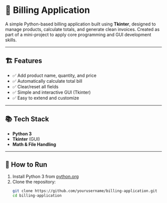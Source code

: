 # 💸 Billing Application

A simple Python-based billing application built using **Tkinter**, designed to manage products, calculate totals, and generate clean invoices. Created as part of a mini-project to
apply core programming and GUI development skills.

---

## 🏗️ Features

- ✅ Add product name, quantity, and price
- ✅ Automatically calculate total bill
- ✅ Clear/reset all fields
- ✅ Simple and interactive GUI (Tkinter)
- ✅ Easy to extend and customize

---

## 📚 Tech Stack

- **Python 3**
- **Tkinter** (GUI)
- **Math & File Handling**

---

## 🚀 How to Run

1. Install Python 3 from [python.org](https://www.python.org/)
2. Clone the repository:
   ```bash
   git clone https://github.com/yourusername/billing-application.git
   cd billing-application
